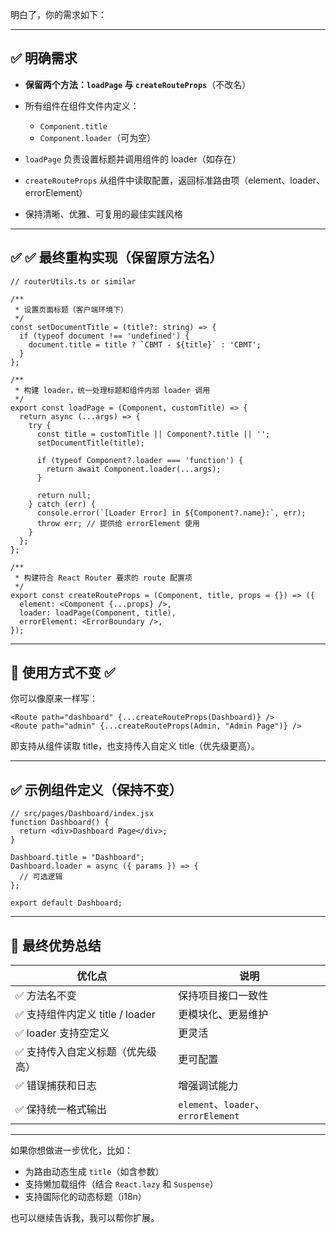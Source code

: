 明白了，你的需求如下：

---

## ✅ 明确需求

* **保留两个方法：`loadPage` 与 `createRouteProps`**（不改名）
* 所有组件在组件文件内定义：

  * `Component.title`
  * `Component.loader`（可为空）
* `loadPage` 负责设置标题并调用组件的 loader（如存在）
* `createRouteProps` 从组件中读取配置，返回标准路由项（element、loader、errorElement）
* 保持清晰、优雅、可复用的最佳实践风格

---

## ✅ ✅ 最终重构实现（保留原方法名）

```tsx
// routerUtils.ts or similar

/**
 * 设置页面标题（客户端环境下）
 */
const setDocumentTitle = (title?: string) => {
  if (typeof document !== 'undefined') {
    document.title = title ? `CBMT - ${title}` : 'CBMT';
  }
};

/**
 * 构建 loader，统一处理标题和组件内部 loader 调用
 */
export const loadPage = (Component, customTitle) => {
  return async (...args) => {
    try {
      const title = customTitle || Component?.title || '';
      setDocumentTitle(title);

      if (typeof Component?.loader === 'function') {
        return await Component.loader(...args);
      }

      return null;
    } catch (err) {
      console.error(`[Loader Error] in ${Component?.name}:`, err);
      throw err; // 提供给 errorElement 使用
    }
  };
};

/**
 * 构建符合 React Router 要求的 route 配置项
 */
export const createRouteProps = (Component, title, props = {}) => ({
  element: <Component {...props} />,
  loader: loadPage(Component, title),
  errorElement: <ErrorBoundary />,
});
```

---

## 📌 使用方式不变 ✅

你可以像原来一样写：

```tsx
<Route path="dashboard" {...createRouteProps(Dashboard)} />
<Route path="admin" {...createRouteProps(Admin, "Admin Page")} />
```

即支持从组件读取 title，也支持传入自定义 title（优先级更高）。

---

## ✅ 示例组件定义（保持不变）

```tsx
// src/pages/Dashboard/index.jsx
function Dashboard() {
  return <div>Dashboard Page</div>;
}

Dashboard.title = "Dashboard";
Dashboard.loader = async ({ params }) => {
  // 可选逻辑
};

export default Dashboard;
```

---

## 🚀 最终优势总结

| 优化点                      | 说明                                |
| ------------------------ | --------------------------------- |
| ✅ 方法名不变                  | 保持项目接口一致性                         |
| ✅ 支持组件内定义 title / loader | 更模块化、更易维护                         |
| ✅ loader 支持空定义           | 更灵活                               |
| ✅ 支持传入自定义标题（优先级高）        | 更可配置                              |
| ✅ 错误捕获和日志                | 增强调试能力                            |
| ✅ 保持统一格式输出               | `element`、`loader`、`errorElement` |

---

如果你想做进一步优化，比如：

* 为路由动态生成 `title`（如含参数）
* 支持懒加载组件（结合 `React.lazy` 和 `Suspense`）
* 支持国际化的动态标题（i18n）

也可以继续告诉我，我可以帮你扩展。
